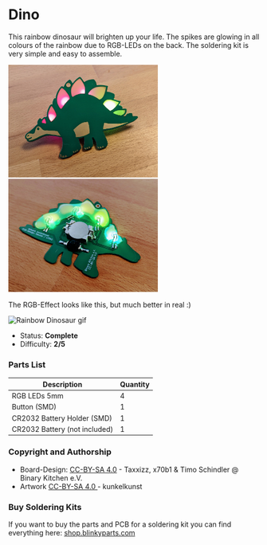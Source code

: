 # Dino

This rainbow dinosaur will brighten up your life. The spikes are glowing in all colours of the rainbow due to RGB-LEDs on the back. The soldering kit is very simple and easy to assemble.

<img src="manual/images/thumbnail.jpg" width=300px alt="Rainbow Dinosaur"> <img src="manual/images/PXL_20221125_145216097.jpg" width=300px alt="Rainbow Dinosaur">

The RGB-Effect looks like this, but much better in real :)

<img src="manual/images/dino.gif" width=480px alt="Rainbow Dinosaur gif">

- Status: **Complete**
- Difficulty: **2/5**

### Parts List

| Description                   | Quantity |
|-------------------------------|----------|
| RGB LEDs 5mm                  |     4    |
| Button (SMD)                  |     1    |
| CR2032 Battery Holder (SMD)   |     1    |
| CR2032 Battery (not included) |     1    |


### Copyright and Authorship

- Board-Design: [CC-BY-SA 4.0](https://creativecommons.org/licenses/by-sa/4.0/) - Taxxizz, x70b1 & Timo Schindler @ Binary Kitchen e.V.
- Artwork [CC-BY-SA 4.0 ](https://creativecommons.org/licenses/by-sa/4.0/) - kunkelkunst

### Buy Soldering Kits
If you want to buy the parts and PCB for a soldering kit you can find everything here: [shop.blinkyparts.com](https://shop.blinkyparts.com/de/Regenbogen-Einhorn-Einfacher-Bausatz-fuer-einen-tollen-Anstecker/blink232242)
